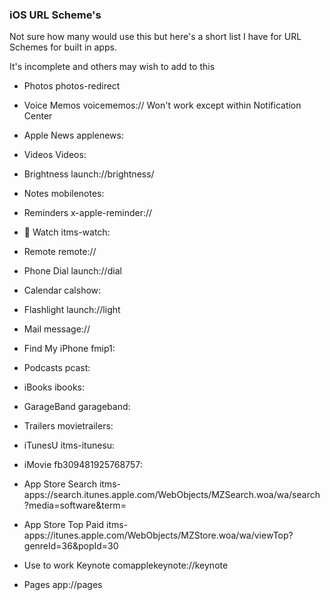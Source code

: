 ###  iOS URL Scheme's

Not sure how many would use this but here's a short list I have for URL Schemes for built in apps.

It's incomplete and others may wish to add to this

- Photos photos-redirect

- Voice Memos voicememos:// Won't work except within Notification Center

- Apple News applenews:

- Videos Videos:

- Brightness launch://brightness/

- Notes mobilenotes:

- Reminders x-apple-reminder://

-  Watch itms-watch:

- Remote remote://

- Phone Dial launch://dial

- Calendar calshow:

- Flashlight launch://light

- Mail message://

- Find My iPhone fmip1:

- Podcasts pcast:

- iBooks ibooks:

- GarageBand garageband:

- Trailers movietrailers:

- iTunesU itms-itunesu:

- iMovie fb309481925768757:

- App Store Search itms-apps://search.itunes.apple.com/WebObjects/MZSearch.woa/wa/search?media=software&term=

- App Store Top Paid itms-apps://itunes.apple.com/WebObjects/MZStore.woa/wa/viewTop?genreId=36&popId=30

- Use to work Keynote comapplekeynote://keynote

- Pages app://pages